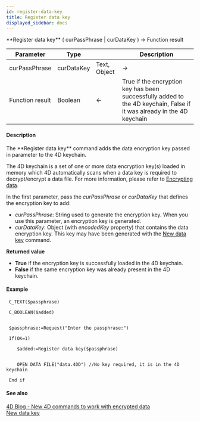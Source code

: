 ```yaml
---
id: register-data-key
title: Register data key
displayed_sidebar: docs
---
```


<!--REF #_command_.Register data key.Syntax-->**Register data key** ( curPassPhrase | curDataKey ) -> Function result<!-- END REF-->
<!--REF #_command_.Register data key.Params-->
| Parameter | Type |  | Description |
| --- | --- | --- | --- |
| curPassPhrase | curDataKey | Text, Object | -> | Current passphrase (text) or current data encryption key (object) |
| Function result | Boolean | <- | True if the encryption key has been successfully added to the 4D keychain, False if it was already in the 4D keychain |

<!-- END REF-->

#### Description 

<!--REF #_command_.Register data key.Summary-->The **Register data key** command adds the data encryption key passed in parameter to the 4D keychain.<!-- END REF-->

The 4D keychain is a set of one or more data encryption key(s) loaded in memory which 4D automatically scans when a data key is required to decrypt/encrypt a data file. For more information, please refer to [Encrypting data](/4Dv20R6/4D/20-R6/Encrypting-data.300-7003250.en.html).

In the first parameter, pass the *curPassPhrase* or *curDataKey* that defines the encryption key to add:

* *curPassPhrase*: String used to generate the encryption key. When you use this parameter, an encryption key is generated.
* *curDataKey*: Object (with *encodedKey* property) that contains the data encryption key. This key may have been generated with the [New data key](new-data-key.md) command.

**Returned value**

* **True** if the encryption key is successfully loaded in the 4D keychain.
* **False** if the same encryption key was already present in the 4D keychain.

#### Example 

```4d
 C_TEXT($passphrase)

 C_BOOLEAN($added)
 

 $passphrase:=Request("Enter the passphrase:")

 If(OK=1)

    $added:=Register data key($passphrase)
 

    OPEN DATA FILE("data.4DD") //No key required, it is in the 4D keychain

 End if
```

#### See also 
[4D Blog - New 4D commands to work with encrypted data](https://blog.4d.com/new-4d-commands-to-work-with-encrypted-data/)  
[New data key](new-data-key.md)  